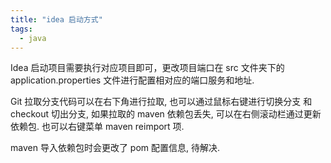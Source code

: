 ```yaml
---
title: "idea 启动方式"
tags:
  - java
---
```


Idea 启动项目需要执行对应项目即可，更改项目端口在 src 文件夹下的 application.properties 文件进行配置相对应的端口服务和地址.

Git 拉取分支代码可以在右下角进行拉取, 也可以通过鼠标右键进行切换分支 和 checkout 切出分支, 如果拉取的 maven 依赖包丢失, 可以在右侧滚动栏通过更新依赖包. 也可以右键菜单 maven reimport 项.

maven 导入依赖包时会更改了 pom 配置信息, 待解决.
